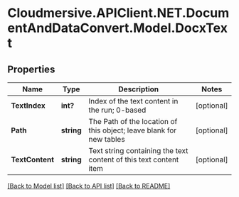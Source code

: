 # Cloudmersive.APIClient.NET.DocumentAndDataConvert.Model.DocxText
## Properties

Name | Type | Description | Notes
------------ | ------------- | ------------- | -------------
**TextIndex** | **int?** | Index of the text content in the run; 0-based | [optional] 
**Path** | **string** | The Path of the location of this object; leave blank for new tables | [optional] 
**TextContent** | **string** | Text string containing the text content of this text content item | [optional] 

[[Back to Model list]](../README.md#documentation-for-models) [[Back to API list]](../README.md#documentation-for-api-endpoints) [[Back to README]](../README.md)

